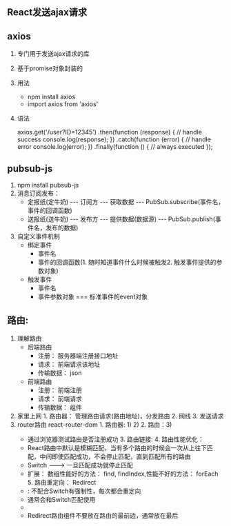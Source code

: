 ## React发送ajax请求
## axios
  1. 专门用于发送ajax请求的库
  2. 基于promise对象封装的
  3. 用法
      -  npm install axios
      -  import axios from 'axios'
      
  4. 语法
      
      
       axios.get('/user?ID=12345')
         .then(function (response) {
           // handle success
           console.log(response);
         })
         .catch(function (error) {
           // handle error
           console.log(error);
         })
         .finally(function () {
           // always executed
         });
         
         
## pubsub-js
  1. npm install pubsub-js
  2. 消息订阅发布：
      - 定报纸(定牛奶) --- 订阅方 --- 获取数据 --- PubSub.subscribe(事件名，事件的回调函数)
      - 送报纸(送牛奶) --- 发布方 --- 提供数据(数据源) --- PubSub.publish(事件名，发布的数据)
  3. 自定义事件机制
      - 绑定事件
          - 事件名
          - 事件的回调函数(1. 随时知道事件什么时候被触发2. 触发事件提供的参数对象)
      - 触发事件
          - 事件名
          - 事件参数对象 === 标准事件的event对象
  
## 路由: 
  1. 理解路由
      - 后端路由
          - 注册： 服务器端注册接口地址
          - 请求： 前端请求该地址
          - 传输数据： json
      - 前端路由
          - 注册： 前端注册
          - 请求： 前端请求
          - 传输数据： 组件
  2. 家里上网
    1. 路由器： 管理路由请求(路由地址)，分发路由
    2. 网线
    3. 发送请求
  3. router路由 react-router-dom
    1. 路由器: 1)	<BrowserRouter>2)	<HashRouter>
    2. 路由：3)	<Route path='路由路径' component={路由组件}>
        - 通过浏览器测试路由是否注册成功
    3. 路由链接: <Link to='路由路径'/> <NavLink to='路由路径' activeClassName='路由地址生效后的动态class类，默认是active'/>
    4. 路由性能优化： 
        -  React路由中默认是模糊匹配，当有多个路由的时候会一次从上往下匹配，中间即使匹配成功，不会停止匹配，直到匹配所有的路由
        -  Switch ---> 一旦匹配成功就停止匹配 
        -  扩展： 数组性能好的方法： find, findIndex,性能不好的方法： forEach
    5. 路由重定向： Redirect
        -  <Redirect to='重定向之后的路由路径'>: 不配合Switch有强制性，每次都会重定向
        -  通常会和Switch匹配使用
        -  <Redirect from='重定向之前的路由路径' to='重定向之后的路由路径'>
        -  Redirect路由组件不要放在路由的最前边，通常放在最后
    